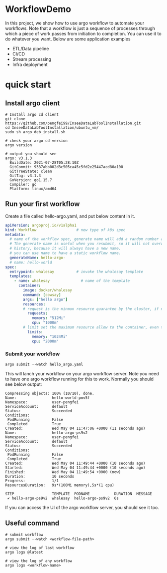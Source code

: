 # WorkflowDemo

In this project, we show how to use argo workflow to automate your workflows. Note that a workflow is just a sequence of processes through which a piece of work passes from initiation to completion. You can use it to do whatever you want. Below are some application examples

- ETL/Data pipeline
- CI/CD
- Stream processing
- Infra deployment


# quick start

## Install argo client

```shell
# Install argo cd client
git clone https://github.com/pengfei99/InseeDataLabToolInstallation.git
cd InseeDataLabToolInstallation/ubuntu_vm/
sudo sh argo_deb_install.sh

# check your argo cd version
argo version

# output you should see
argo: v3.1.3
  BuildDate: 2021-07-28T05:28:10Z
  GitCommit: 9337abb002d3c505ca45c5fd2e25447acd80a108
  GitTreeState: clean
  GitTag: v3.1.3
  GoVersion: go1.15.7
  Compiler: gc
  Platform: linux/amd64
```

## Run your first workflow

Create a file called hello-argo.yaml, and put below content in it.

```yaml
apiVersion: argoproj.io/v1alpha1
kind: Workflow                  # new type of k8s spec
metadata:
  # name of the workflow spec, generate name will add a random number at the end
  # The generate name is useful when you resubmit, so it will not overwrite the old workflow
  # history, because it will always have a new name.
  # you can use name to have a static workflow name.
  generateName: hello-argo-
  # name: hello-world
spec:
  entrypoint: whalesay          # invoke the whalesay template
  templates:
    - name: whalesay              # name of the template
      container:
        image: docker/whalesay
        command: [cowsay]
        args: ["hello argo"]
        resources:
        # request is the minmun resource quarantee by the cluster, if no limits sets and the host server has more resource, the container can use more resource 
          requests:
            memory: "512Mi"
            cpu: "1000m"
        # limit set the maximum resource allow to the container, even the host server has more available resource, the container can not use it. 
          limits:
            memory: "1024Mi"
            cpu: "2000m"    
```

### Submit your workflow

```shell
argo submit --watch hello_argo.yaml
```

This will lanch your workflow on your argo workflow server. Note you need to have one argo workflow running for this to work. Normally you should see below output:

```text 
Compressing objects: 100% (10/10), done.
Name:                hello-world-pmv5f
Namespace:           user-pengfei
ServiceAccount:      default
Status:              Succeeded
Conditions:          
 PodRunning          False
 Completed           True
Created:             Wed May 04 11:47:06 +0000 (11 seconds ago)
Name:                hello-argo-ps9v2
Namespace:           user-pengfei
ServiceAccount:      default
Status:              Succeeded
Conditions:          
 PodRunning          False
 Completed           True
Created:             Wed May 04 11:49:44 +0000 (10 seconds ago)
Started:             Wed May 04 11:49:44 +0000 (10 seconds ago)
Finished:            Wed May 04 11:49:54 +0000 (now)
Duration:            10 seconds
Progress:            1/1
ResourcesDuration:   9s*(100Mi memory),5s*(1 cpu)

STEP                 TEMPLATE  PODNAME           DURATION  MESSAGE
 ✔ hello-argo-ps9v2  whalesay  hello-argo-ps9v2  6s
```

If you can access the UI of the argo workflow server, you should see it too.


## Useful command

```shell
# submit workflow
argo submit --watch <workflow-file-path>

# view the log of last workflow
argo logs @latest

# view the log of any workflow
argo logs <workflow-name>
```
